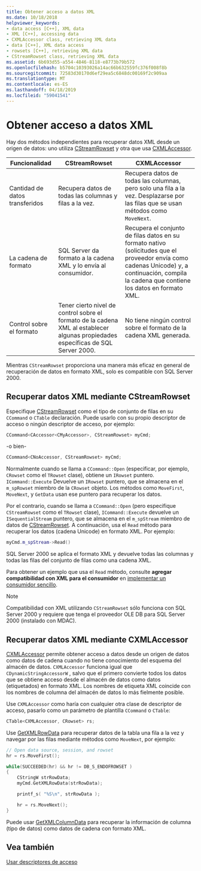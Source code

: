 ```yaml
---
title: Obtener acceso a datos XML
ms.date: 10/18/2018
helpviewer_keywords:
- data access [C++], XML data
- XML [C++], accessing data
- CXMLAccessor class, retrieving XML data
- data [C++], XML data access
- rowsets [C++], retrieving XML data
- CStreamRowset class, retrieving XML data
ms.assetid: 6b693d55-a554-4846-8118-e8773b79b572
ms.openlocfilehash: b5704c10393026a14ac66b632559fc376f008f8b
ms.sourcegitcommit: 72583d30170d6ef29ea5c6848dc00169f2c909aa
ms.translationtype: MT
ms.contentlocale: es-ES
ms.lasthandoff: 04/18/2019
ms.locfileid: "59041541"
---
```

# <a name="accessing-xml-data"></a>Obtener acceso a datos XML

Hay dos métodos independientes para recuperar datos XML desde un origen de datos: uno utiliza [CStreamRowset](../../data/oledb/cstreamrowset-class.md) y otra que usa [CXMLAccessor](../../data/oledb/cxmlaccessor-class.md).

|Funcionalidad|CStreamRowset|CXMLAccessor|
|-------------------|-------------------|------------------|
|Cantidad de datos transferidos|Recupera datos de todas las columnas y filas a la vez.|Recupera datos de todas las columnas, pero solo una fila a la vez. Desplazarse por las filas que se usan métodos como `MoveNext`.|
|La cadena de formato|SQL Server da formato a la cadena XML y lo envía al consumidor.|Recupera el conjunto de filas datos en su formato nativo (solicitudes que el proveedor envía como cadenas Unicode) y, a continuación, compila la cadena que contiene los datos en formato XML.|
|Control sobre el formato|Tener cierto nivel de control sobre el formato de la cadena XML al establecer algunas propiedades específicas de SQL Server 2000.|No tiene ningún control sobre el formato de la cadena XML generada.|

Mientras `CStreamRowset` proporciona una manera más eficaz en general de recuperación de datos en formato XML, solo es compatible con SQL Server 2000.

## <a name="retrieving-xml-data-using-cstreamrowset"></a>Recuperar datos XML mediante CStreamRowset

Especifique [CStreamRowset](../../data/oledb/cstreamrowset-class.md) como el tipo de conjunto de filas en su `CCommand` o `CTable` declaración. Puede usarlo con su propio descriptor de acceso o ningún descriptor de acceso, por ejemplo:

```cpp
CCommand<CAccessor<CMyAccessor>, CStreamRowset> myCmd;
```

-o bien-

```cpp
CCommand<CNoAccessor, CStreamRowset> myCmd;
```

Normalmente cuando se llama a `CCommand::Open` (especificar, por ejemplo, `CRowset` como el `TRowset` clase), obtiene un `IRowset` puntero. `ICommand::Execute` Devuelve un `IRowset` puntero, que se almacena en el `m_spRowset` miembro de la `CRowset` objeto. Los métodos como `MoveFirst`, `MoveNext`, y `GetData` usan ese puntero para recuperar los datos.

Por el contrario, cuando se llama a `CCommand::Open` (pero especifique `CStreamRowset` como el `TRowset` clase), `ICommand::Execute` devuelve un `ISequentialStream` puntero, que se almacena en el `m_spStream` miembro de datos de [CStreamRowset](../../data/oledb/cstreamrowset-class.md). A continuación, usa el `Read` método para recuperar los datos (cadena Unicode) en formato XML. Por ejemplo:

```cpp
myCmd.m_spStream->Read()
```

SQL Server 2000 se aplica el formato XML y devuelve todas las columnas y todas las filas del conjunto de filas como una cadena XML.

Para obtener un ejemplo que usa el `Read` método, consulte **agregar compatibilidad con XML para el consumidor** en [implementar un consumidor sencillo](../../data/oledb/implementing-a-simple-consumer.md).

> [!NOTE]
> Compatibilidad con XML utilizando `CStreamRowset` sólo funciona con SQL Server 2000 y requiere que tenga el proveedor OLE DB para SQL Server 2000 (instalado con MDAC).

## <a name="retrieving-xml-data-using-cxmlaccessor"></a>Recuperar datos XML mediante CXMLAccessor

[CXMLAccessor](../../data/oledb/cxmlaccessor-class.md) permite obtener acceso a datos desde un origen de datos como datos de cadena cuando no tiene conocimiento del esquema del almacén de datos. `CXMLAccessor` funciona igual que `CDynamicStringAccessorW` , salvo que el primero convierte todos los datos que se obtiene acceso desde el almacén de datos como datos (etiquetados) en formato XML. Los nombres de etiqueta XML coincide con los nombres de columna del almacén de datos lo más fielmente posible.

Use `CXMLAccessor` como haría con cualquier otra clase de descriptor de acceso, pasarlo como un parámetro de plantilla `CCommand` o `CTable`:

```cpp
CTable<CXMLAccessor, CRowset> rs;
```

Use [GetXMLRowData](../../data/oledb/cxmlaccessor-getxmlrowdata.md) para recuperar datos de la tabla una fila a la vez y navegar por las filas mediante métodos como `MoveNext`, por ejemplo:

```cpp
// Open data source, session, and rowset
hr = rs.MoveFirst();

while(SUCCEEDED(hr) && hr != DB_S_ENDOFROWSET )
{
    CStringW strRowData;
    myCmd.GetXMLRowData(strRowData);

    printf_s( "%S\n", strRowData );

    hr = rs.MoveNext();
}
```

Puede usar [GetXMLColumnData](../../data/oledb/cxmlaccessor-getxmlcolumndata.md) para recuperar la información de columna (tipo de datos) como datos de cadena con formato XML.

## <a name="see-also"></a>Vea también

[Usar descriptores de acceso](../../data/oledb/using-accessors.md)